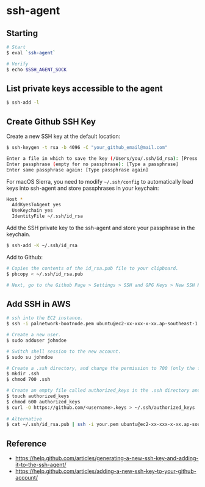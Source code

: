 # ssh-agent

## Starting

```bash
# Start
$ eval `ssh-agent`

# Verify
$ echo $SSH_AGENT_SOCK
```

## List private keys accessible to the agent

```bash
$ ssh-add -l
```


## Create Github SSH Key

Create a new SSH key at the default location:
```bash
$ ssh-keygen -t rsa -b 4096 -C "your_github_email@mail.com"

Enter a file in which to save the key (/Users/you/.ssh/id_rsa): [Press enter]
Enter passphrase (empty for no passphrase): [Type a passphrase]
Enter same passphrase again: [Type passphrase again]
```

For macOS Sierra, you need to modify `~/.ssh/config` to automatically load keys into ssh-agent and store passphrases in your keychain:

```bash
Host *
  AddKyesToAgent yes
  UseKeychain yes
  IdentityFile ~/.ssh/id_rsa
```

Add the SSH private key to the ssh-agent and store your passphrase in the keychain. 

```bash
$ ssh-add -K ~/.ssh/id_rsa
```

Add to Github:

```bash
# Copies the contents of the id_rsa.pub file to your clipboard.
$ pbcopy < ~/.ssh/id_rsa.pub

# Next, go to the Github Page > Settings > SSH and GPG Keys > New SSH Key > Add SSH key.
```

## Add SSH in AWS


```bash
# ssh into the EC2 instance.
$ ssh -i palnetwork-bootnode.pem ubuntu@ec2-xx-xxx-x-xx.ap-southeast-1.compute.amazonaws.com

# Create a new user.
$ sudo adduser johndoe

# Switch shell session to the new account.
$ sudo su johndoe

# Create a .ssh directory, and change the permission to 700 (only the file reader can read, write and execute the directory).
$ mkdir .ssh
$ chmod 700 .ssh

# Create an empty file called authorized_keys in the .ssh directory and change its permission to 600 (only the file owner can read or write the file)
$ touch authorized_keys
$ chmod 600 authorized_keys
$ curl -O https://github.com/<username>.keys > ~/.ssh/authorized_keys
 
# Alternative
$ cat ~/.ssh/id_rsa.pub | ssh -i your.pem ubuntu@ec2-xx-xxx-x-xx.ap-southeast-1.compute.amazonaws.com "cat >> ~/.ssh/authorized_keys"
```

## Reference
- https://help.github.com/articles/generating-a-new-ssh-key-and-adding-it-to-the-ssh-agent/
- https://help.github.com/articles/adding-a-new-ssh-key-to-your-github-account/
